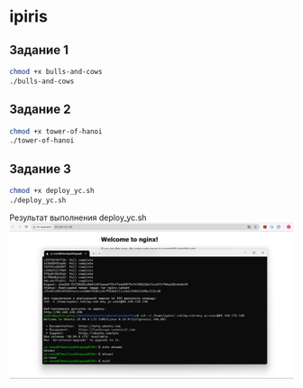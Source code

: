 # ipiris

## Задание 1
```bash
chmod +x bulls-and-cows
./bulls-and-cows
```

## Задание 2
```bash
chmod +x tower-of-hanoi
./tower-of-hanoi
```

## Задание 3
```bash
chmod +x deploy_yc.sh
./deploy_yc.sh
```
Результат выполнения deploy_yc.sh
![результат](./deploy_yc.result.png)



